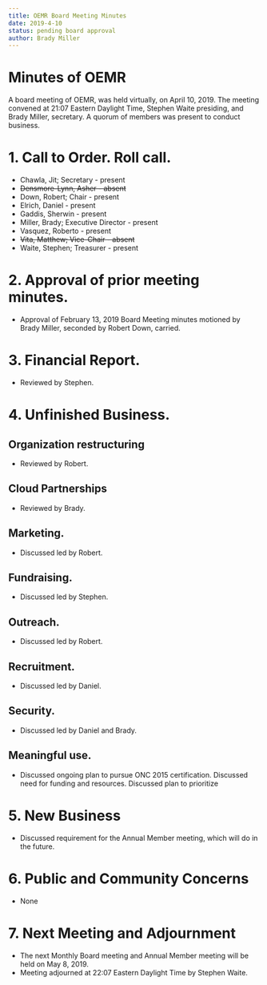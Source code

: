 ```yaml
---
title: OEMR Board Meeting Minutes
date: 2019-4-10
status: pending board approval
author: Brady Miller
---
```


# Minutes of OEMR

A board meeting of OEMR, was held virtually, on April 10, 2019. The meeting
convened at 21:07 Eastern Daylight Time, Stephen Waite presiding, and Brady Miller,
secretary. A quorum of members was present to conduct business.

# 1. Call to Order. Roll call.

* Chawla, Jit; Secretary - present
* ~~Densmore-Lynn, Asher - absent~~
* Down, Robert; Chair - present
* Elrich, Daniel - present
* Gaddis, Sherwin - present
* Miller, Brady; Executive Director - present
* Vasquez, Roberto - present
* ~~Vita, Matthew; Vice-Chair - absent~~
* Waite, Stephen; Treasurer - present

# 2. Approval of prior meeting minutes.

* Approval of February 13, 2019 Board Meeting minutes motioned by Brady Miller, seconded by Robert Down, carried.

# 3. Financial Report.

* Reviewed by Stephen.

# 4. Unfinished Business.

## Organization restructuring

* Reviewed by Robert.

## Cloud Partnerships

* Reviewed by Brady.

## Marketing.

* Discussed led by Robert.

## Fundraising.

* Discussed led by Stephen.

## Outreach.

* Discussed led by Robert.

## Recruitment.

* Discussed led by Daniel.

## Security.

* Discussed led by Daniel and Brady.

## Meaningful use.

* Discussed ongoing plan to pursue ONC 2015 certification. Discussed need for funding and resources. Discussed plan to prioritize 

# 5. New Business

* Discussed requirement for the Annual Member meeting, which will do in the future.

# 6. Public and Community Concerns

* None

# 7. Next Meeting and Adjournment

* The next Monthly Board meeting and Annual Member meeting will be held on May 8, 2019.
* Meeting adjourned at 22:07 Eastern Daylight Time by Stephen Waite.
